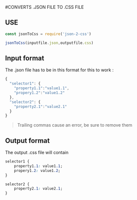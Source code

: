#CONVERTS .JSON FILE TO .CSS FILE

## USE

```javascript
const jsonToCss = require('json-2-css')

jsonToCss(inputfile.json,outputfile.css)
```

## Input format

The .json file has to be in this format for this to work :

```javascript
{
  "selector1": {
    "property1.1":"value1.1",
    "propery1.2":"value1.2"
  },
  "selector2": {
    "property2.1":"value2.1"
  }
}
```

> Trailing commas cause an error, be sure to remove them

## Output format

The output .css file will contain

```CSS
selector1 {
	property1.1: value1.1;
	propery1.2: value1.2;
}

selector2 {
	property2.1: value2.1;
}
```
